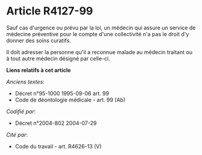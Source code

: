 # Article R4127-99

Sauf cas d'urgence ou prévu par la loi, un médecin qui assure un service de médecine préventive pour le compte d'une
collectivité n'a pas le droit d'y donner des soins curatifs.

Il doit adresser la personne qu'il a reconnue malade au médecin traitant ou à tout autre médecin désigné par celle-ci.

**Liens relatifs à cet article**

_Anciens textes_:

  - Décret n°95-1000 1995-09-06 art. 99
  - Code de déontologie médicale - art. 99 (Ab)

_Codifié par_:

  - Décret n°2004-802 2004-07-29

_Cité par_:

  - Code du travail - art. R4626-13 (V)
